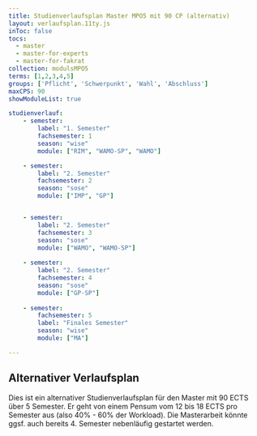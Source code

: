 ```yaml
---
title: Studienverlaufsplan Master MPO5 mit 90 CP (alternativ)
layout: verlaufsplan.11ty.js
inToc: false
tocs:
  - master
  - master-for-experts
  - master-for-fakrat
collection: modulsMPO5
terms: [1,2,3,4,5]
groups: ['Pflicht', 'Schwerpunkt', 'Wahl', 'Abschluss']
maxCPS: 90
showModuleList: true

studienverlauf:
    - semester:
        label: "1. Semester"
        fachsemester: 1
        season: "wise"
        module: ["RIM", "WAMO-SP", "WAMO"]

    - semester:
        label: "2. Semester"
        fachsemester: 2
        season: "sose"
        module: ["IMP", "GP"]


    - semester:
        label: "2. Semester"
        fachsemester: 3
        season: "sose"
        module: ["WAMO", "WAMO-SP"]
        
    - semester:
        label: "2. Semester"
        fachsemester: 4
        season: "sose"
        module: ["GP-SP"]
        
    - semester:
        fachsemester: 5
        label: "Finales Semester"
        season: "wise"
        module: ["MA"]

---
```



## Alternativer Verlaufsplan

Dies ist ein alternativer Studienverlaufsplan für den Master mit 90 ECTS über 5 Semester. Er geht von einem Pensum vom 12 bis 18 ECTS pro Semester aus (also 40% - 60% der Workload). Die Masterarbeit könnte ggsf. auch bereits 4. Semester nebenläufig gestartet werden.